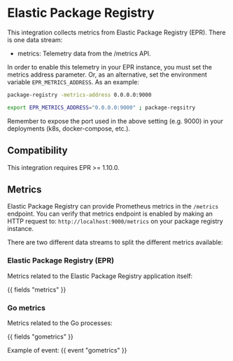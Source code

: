# Elastic Package Registry

This integration collects metrics from Elastic Package Registry (EPR).
There is one data stream:

- metrics: Telemetry data from the /metrics API.

In order to enable this telemetry in your EPR instance, you must set the metrics
address parameter. Or, as an alternative, set the environment variable
`EPR_METRICS_ADDRESS`. As an example:

```bash
package-registry -metrics-address 0.0.0.0:9000

export EPR_METRICS_ADDRESS="0.0.0.0:9000" ; package-regsitry
```

Remember to expose the port used in the above setting (e.g. 9000) in your deployments
(k8s, docker-compose, etc.).

## Compatibility

This integration requires EPR >= 1.10.0.

## Metrics

Elastic Package Registry can provide Prometheus metrics in the `/metrics` endpoint.
You can verify that metrics endpoint is enabled by making an HTTP request to:
`http://localhost:9000/metrics` on your package registry instance.

There are two different data streams to split the different metrics available:

### Elastic Package Registry (EPR)

Metrics related to the Elastic Package Registry application itself:

{{ fields "metrics" }}

### Go metrics

Metrics related to the Go processes:

{{ fields "gometrics" }}

Example of event:
{{ event "gometrics" }}
